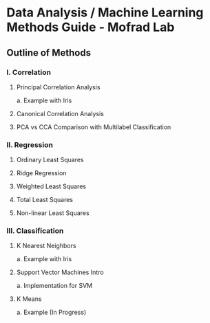 # Data Analysis / Machine Learning Methods Guide - Mofrad Lab

## Outline of Methods

### I. Correlation
1. Principal Correlation Analysis

      a. Example with Iris
      
2. Canonical Correlation Analysis
      
3. PCA vs CCA Comparison with Multilabel Classification

### II. Regression
1. Ordinary Least Squares

2. Ridge Regression

3. Weighted Least Squares

4. Total Least Squares

5. Non-linear Least Squares

### III. Classification
1. K Nearest Neighbors

      a. Example with Iris
      
2. Support Vector Machines Intro

      a. Implementation for SVM
      
3. K Means

      a. Example (In Progress)
